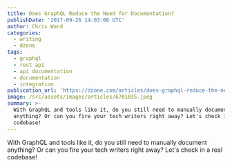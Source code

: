 ```yaml
---
title: Does GraphQL Reduce the Need for Documentation?
publishDate: '2017-09-26 14:03:06 UTC'
author: Chris Ward
categories:
  - writing
  - dzone
tags:
  - graphql
  - rest api
  - api documentation
  - documentation
  - integration
publication_url: 'https://dzone.com/articles/does-graphql-reduce-the-need-for-documentation'
image: /src/assets/images/articles/6701035.jpeg
summary: >-
  With GraphQL and tools like it, do you still need to manually document
  anything? Or can you fire your tech writers right away? Let's check in a real
  codebase!
---
```

With GraphQL and tools like it, do you still need to manually document anything? Or can you fire your tech writers right away? Let's check in a real codebase!

